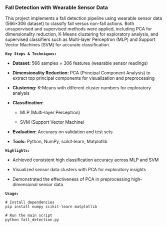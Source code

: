 ### Fall Detection with Wearable Sensor Data

This project implements a fall detection pipeline using wearable sensor data (566×306 dataset) to classify fall versus non-fall actions. Both unsupervised and supervised methods were applied, including PCA for dimensionality reduction, K-Means clustering for exploratory analysis, and supervised classifiers such as Multi-layer Perceptron (MLP) and Support Vector Machines (SVM) for accurate classification.


**`Key Steps & Techniques:`**

+ **Dataset:** 566 samples × 306 features (wearable sensor readings) 

+ **Dimensionality Reduction:** PCA (Principal Component Analysis)  to extract top principal components for visualization and preprocessing

+ **Clustering:** K-Means with different cluster numbers for exploratory analysis

+ **Classification:**

    - MLP (Multi-layer Perceptron)
    
    - SVM (Support Vector Machine)

+ **Evaluation:** Accuracy on validation and test sets

+ **Tools:**  Python, NumPy, scikit-learn, Matplotlib

**`Highlights:`**

+ Achieved consistent high classification accuracy across MLP and SVM

+ Visualized sensor data clusters with PCA for exploratory insights

+ Demonstrated the effectiveness of PCA in preprocessing high-dimensional sensor data

**`Usage:`**

```
# Install dependencies
pip install numpy scikit-learn matplotlib

# Run the main script
python fall_detection.py
```
